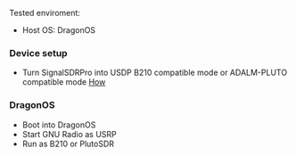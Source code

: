 Tested enviroment:
- Host OS: DragonOS

### Device setup
- Turn SignalSDRPro into USDP B210 compatible mode or ADALM-PLUTO compatible mode [How](https://github.com/signalens/signalsdrpro_docs/blob/main/transform.md)

### DragonOS

- Boot into DragonOS
- Start GNU Radio as USRP
- Run as B210 or PlutoSDR
